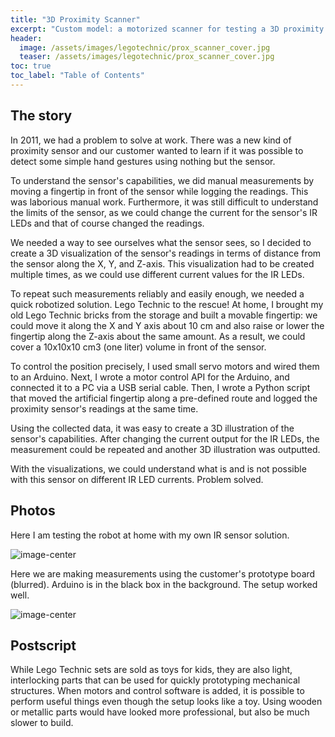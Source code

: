 ```yaml
---
title: "3D Proximity Scanner"
excerpt: "Custom model: a motorized scanner for testing a 3D proximity sensor"
header:
  image: /assets/images/legotechnic/prox_scanner_cover.jpg
  teaser: /assets/images/legotechnic/prox_scanner_cover.jpg
toc: true
toc_label: "Table of Contents"
---
```


## The story

In 2011, we had a problem to solve at work. There was a new kind of proximity sensor and our customer wanted to learn if it was possible to detect some simple hand gestures using nothing but the sensor.

To understand the sensor's capabilities, we did manual measurements by moving a fingertip in front of the sensor while logging the readings. This was laborious manual work. Furthermore, it was still difficult to understand the limits of the sensor, as we could change the current for the sensor's IR LEDs and that of course changed the readings.

We needed a way to see ourselves what the sensor sees, so I decided to create a 3D visualization of the sensor's readings in terms of distance from the sensor along the X, Y, and Z-axis. This visualization had to be created multiple times, as we could use different current values for the IR LEDs.

To repeat such measurements reliably and easily enough, we needed a quick robotized solution. Lego Technic to the rescue! At home, I brought my old Lego Technic bricks from the storage and built a movable fingertip: we could move it along the X and Y axis about 10 cm and also raise or lower the fingertip along the Z-axis about the same amount. As a result, we could cover a 10x10x10 cm3 (one liter) volume in front of the sensor.

To control the position precisely, I used small servo motors and wired them to an Arduino. Next, I wrote a motor control API for the Arduino, and connected it to a PC via a USB serial cable. Then, I wrote a Python script that moved the artificial fingertip along a pre-defined route and logged the proximity sensor's readings at the same time.

Using the collected data, it was easy to create a 3D illustration of the sensor's capabilities. After changing the current output for the IR LEDs, the measurement could be repeated and another 3D illustration was outputted.

With the visualizations, we could understand what is and is not possible with this sensor on different IR LED currents. Problem solved.

## Photos

Here I am testing the robot at home with my own IR sensor solution.

![image-center](https://lh3.googleusercontent.com/pw/ACtC-3cjMdDWMneNR9eVcBo_sfxUyO6FQ_DvGAeyVIe9OusGVx1rq-L4xNIwa0VkYeBrPGsU92t4R3SAe0MVnwH19zd2IfW6FnhYUGcJ5ElBytKvdmF6Rw1jnD68ZP-NxMLsX8to25iJ5JBRQfWQtYg0R4Ig=w1680-h944-no?authuser=0)

Here we are making measurements using the customer's prototype board (blurred). Arduino is in the black box in the background. The setup worked well.

![image-center](https://lh3.googleusercontent.com/pw/ACtC-3fy9s-RV4kSAfDhyYIpVgvcSLlWdzmIbtLEIrhKJt1y1qGpILOar8m767G4SRk8BFXFHeU35Soryo-7faYOK22C41Z7l9zzQAFef9N50YSrW3sKDjJ5xIhaEeFC_MbIlsPPbDqJHQzaOgiHVaVjTL1G=w530-h944-no?authuser=0)

## Postscript

While Lego Technic sets are sold as toys for kids, they are also light, interlocking parts that can be used for quickly prototyping mechanical structures. When motors and control software is added, it is possible to perform useful things even though the setup looks like a toy. Using wooden or metallic parts would have looked more professional, but also be much slower to build.
